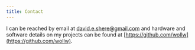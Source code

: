 ```yaml
---
title: Contact
---
```


I can be reached by email at [david.e.shere@gmail.com](mailto:david.e.shere@gmail.com) and hardware and software details on my projects
can be found at [https://github.com/wollw](https://github.com/wollw).
